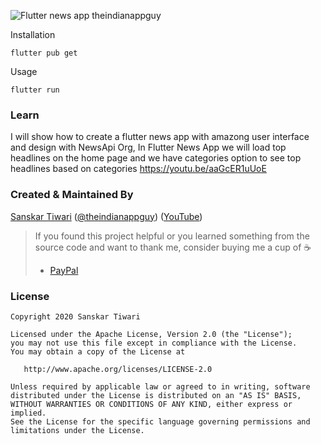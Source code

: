 ![Flutter news app theindianappguy](https://user-images.githubusercontent.com/55942632/81510826-7fccd680-9332-11ea-9e67-ad6268aadf35.png)


Installation

```
flutter pub get
```
Usage 

```
flutter run
```

### Learn

I will show how to create a flutter news app with amazong user interface and design  with NewsApi Org, In Flutter News App we will load top headlines on the home page and we have categories option to see top headlines based on categories https://youtu.be/aaGcER1uUoE 

### Created & Maintained By

[Sanskar Tiwari](https://github.com/theindianappguy) ([@theindianappguy](https://twitter.com/Theindianappguy)) ([YouTube](https://www.youtube.com/c/SanskarTiwari))

> If you found this project helpful or you learned something from the source code and want to thank me, consider buying me a cup of :coffee:
>
> - [PayPal](https://paypal.me/iamsanskartiwari)

### License

    Copyright 2020 Sanskar Tiwari

    Licensed under the Apache License, Version 2.0 (the "License");
    you may not use this file except in compliance with the License.
    You may obtain a copy of the License at

       http://www.apache.org/licenses/LICENSE-2.0

    Unless required by applicable law or agreed to in writing, software
    distributed under the License is distributed on an "AS IS" BASIS,
    WITHOUT WARRANTIES OR CONDITIONS OF ANY KIND, either express or implied.
    See the License for the specific language governing permissions and
    limitations under the License.


